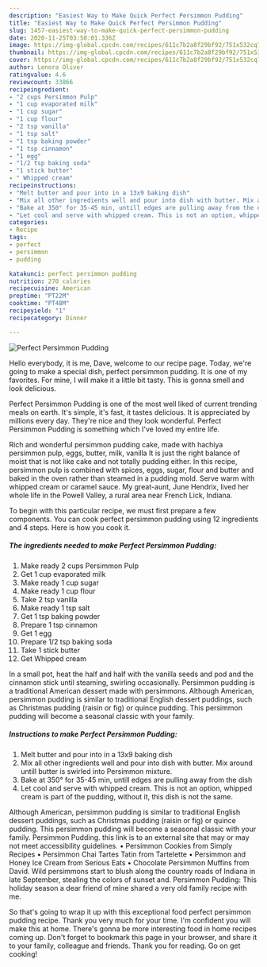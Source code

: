 ```yaml
---
description: "Easiest Way to Make Quick Perfect Persimmon Pudding"
title: "Easiest Way to Make Quick Perfect Persimmon Pudding"
slug: 1457-easiest-way-to-make-quick-perfect-persimmon-pudding
date: 2020-11-25T03:58:01.336Z
image: https://img-global.cpcdn.com/recipes/611c7b2a8f29bf92/751x532cq70/perfect-persimmon-pudding-recipe-main-photo.jpg
thumbnail: https://img-global.cpcdn.com/recipes/611c7b2a8f29bf92/751x532cq70/perfect-persimmon-pudding-recipe-main-photo.jpg
cover: https://img-global.cpcdn.com/recipes/611c7b2a8f29bf92/751x532cq70/perfect-persimmon-pudding-recipe-main-photo.jpg
author: Lenora Oliver
ratingvalue: 4.6
reviewcount: 33866
recipeingredient:
- "2 cups Persimmon Pulp"
- "1 cup evaporated milk"
- "1 cup sugar"
- "1 cup flour"
- "2 tsp vanilla"
- "1 tsp salt"
- "1 tsp baking powder"
- "1 tsp cinnamon"
- "1 egg"
- "1/2 tsp baking soda"
- "1 stick butter"
- " Whipped cream"
recipeinstructions:
- "Melt butter and pour into in a 13x9 baking dish"
- "Mix all other ingredients well and pour into dish with butter. Mix around untill butter is swirled into Persimmon mixture."
- "Bake at 350° for 35-45 min, untill edges are pulling away from the dish"
- "Let cool and serve with whipped cream. This is not an option, whipped cream is part of the pudding, without it, this dish is not the same."
categories:
- Recipe
tags:
- perfect
- persimmon
- pudding

katakunci: perfect persimmon pudding 
nutrition: 270 calories
recipecuisine: American
preptime: "PT22M"
cooktime: "PT48M"
recipeyield: "1"
recipecategory: Dinner

---
```



![Perfect Persimmon Pudding](https://img-global.cpcdn.com/recipes/611c7b2a8f29bf92/751x532cq70/perfect-persimmon-pudding-recipe-main-photo.jpg)

Hello everybody, it is me, Dave, welcome to our recipe page. Today, we're going to make a special dish, perfect persimmon pudding. It is one of my favorites. For mine, I will make it a little bit tasty. This is gonna smell and look delicious.

Perfect Persimmon Pudding is one of the most well liked of current trending meals on earth. It's simple, it's fast, it tastes delicious. It is appreciated by millions every day. They're nice and they look wonderful. Perfect Persimmon Pudding is something which I've loved my entire life.

Rich and wonderful persimmon pudding cake, made with hachiya persimmon pulp, eggs, butter, milk, vanilla It is just the right balance of moist that is not like cake and not totally pudding either. In this recipe, persimmon pulp is combined with spices, eggs, sugar, flour and butter and baked in the oven rather than steamed in a pudding mold. Serve warm with whipped cream or caramel sauce. My great-aunt, June Hendrix, lived her whole life in the Powell Valley, a rural area near French Lick, Indiana.


To begin with this particular recipe, we must first prepare a few components. You can cook perfect persimmon pudding using 12 ingredients and 4 steps. Here is how you cook it.

<!--inarticleads1-->

##### The ingredients needed to make Perfect Persimmon Pudding:

1. Make ready 2 cups Persimmon Pulp
1. Get 1 cup evaporated milk
1. Make ready 1 cup sugar
1. Make ready 1 cup flour
1. Take 2 tsp vanilla
1. Make ready 1 tsp salt
1. Get 1 tsp baking powder
1. Prepare 1 tsp cinnamon
1. Get 1 egg
1. Prepare 1/2 tsp baking soda
1. Take 1 stick butter
1. Get  Whipped cream


In a small pot, heat the half and half with the vanilla seeds and pod and the cinnamon stick until steaming, swirling occasionally. Persimmon pudding is a traditional American dessert made with persimmons. Although American, persimmon pudding is similar to traditional English dessert puddings, such as Christmas pudding (raisin or fig) or quince pudding. This persimmon pudding will become a seasonal classic with your family. 

<!--inarticleads2-->

##### Instructions to make Perfect Persimmon Pudding:

1. Melt butter and pour into in a 13x9 baking dish
1. Mix all other ingredients well and pour into dish with butter. Mix around untill butter is swirled into Persimmon mixture.
1. Bake at 350° for 35-45 min, untill edges are pulling away from the dish
1. Let cool and serve with whipped cream. This is not an option, whipped cream is part of the pudding, without it, this dish is not the same.


Although American, persimmon pudding is similar to traditional English dessert puddings, such as Christmas pudding (raisin or fig) or quince pudding. This persimmon pudding will become a seasonal classic with your family. Persimmon Pudding. this link is to an external site that may or may not meet accessibility guidelines. • Persimmon Cookies from Simply Recipes • Persimmon Chai Tartes Tatin from Tartelette • Persimmon and Honey Ice Cream from Serious Eats • Chocolate Persimmon Muffins from David. Wild persimmons start to blush along the country roads of Indiana in late September, stealing the colors of sunset and. Persimmon Pudding: This holiday season a dear friend of mine shared a very old family recipe with me. 

So that's going to wrap it up with this exceptional food perfect persimmon pudding recipe. Thank you very much for your time. I'm confident you will make this at home. There's gonna be more interesting food in home recipes coming up. Don't forget to bookmark this page in your browser, and share it to your family, colleague and friends. Thank you for reading. Go on get cooking!
